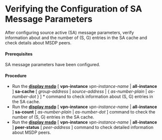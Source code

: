 Verifying the Configuration of SA Message Parameters
====================================================

After configuring source active (SA) message parameters, verify information about and the number of (S, G) entries in the SA cache and check details about MSDP peers.

#### Prerequisites

SA message parameters have been configured.


#### Procedure

* Run the [**display msdp**](cmdqueryname=display+msdp) [ **vpn-instance** *vpn-instance-name* | **all-instance** ] **sa-cache** [ *group-address* | *source-address* | { *as-number-plain* | *as-number-dot* } ] \* command to check information about (S, G) entries in the SA cache.
* Run the [**display msdp**](cmdqueryname=display+msdp) [ **vpn-instance** *vpn-instance-name* | **all-instance** ]  **sa-count** [ *as-number-plain* | *as-number-dot* ] command to check the number of (S, G) entries in the SA cache.
* Run the [**display msdp**](cmdqueryname=display+msdp) [ **vpn-instance** *vpn-instance-name* | **all-instance** ]  **peer-status** [ *peer-address* ] command to check detailed information about MSDP peers.